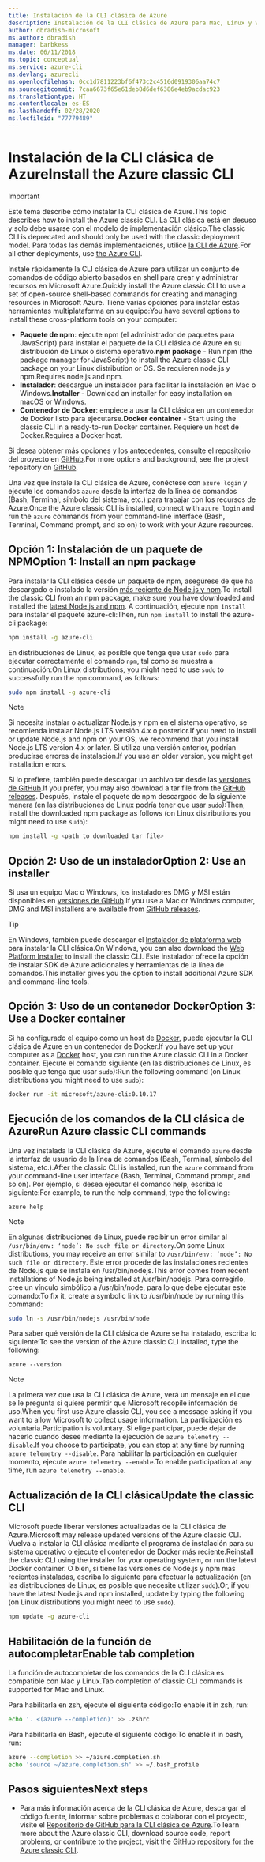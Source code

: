 ```yaml
---
title: Instalación de la CLI clásica de Azure
description: Instalación de la CLI clásica de Azure para Mac, Linux y Windows con el objetivo de comenzar a utilizar los servicios de Azure
author: dbradish-microsoft
ms.author: dbradish
manager: barbkess
ms.date: 06/11/2018
ms.topic: conceptual
ms.service: azure-cli
ms.devlang: azurecli
ms.openlocfilehash: 0cc1d7811223bf6f473c2c4516d0919306aa74c7
ms.sourcegitcommit: 7caa6673f65e61deb8d6def6386e4eb9acdac923
ms.translationtype: HT
ms.contentlocale: es-ES
ms.lasthandoff: 02/28/2020
ms.locfileid: "77779489"
---
```

# <a name="install-the-azure-classic-cli"></a><span data-ttu-id="26906-103">Instalación de la CLI clásica de Azure</span><span class="sxs-lookup"><span data-stu-id="26906-103">Install the Azure classic CLI</span></span>

> [!IMPORTANT]
> <span data-ttu-id="26906-104">Este tema describe cómo instalar la CLI clásica de Azure.</span><span class="sxs-lookup"><span data-stu-id="26906-104">This topic describes how to install the Azure classic CLI.</span></span> <span data-ttu-id="26906-105">La CLI clásica está en desuso y solo debe usarse con el modelo de implementación clásico.</span><span class="sxs-lookup"><span data-stu-id="26906-105">The classic CLI is deprecated and should only be used with the classic deployment model.</span></span>
> <span data-ttu-id="26906-106">Para todas las demás implementaciones, utilice [la CLI de Azure](/cli/azure).</span><span class="sxs-lookup"><span data-stu-id="26906-106">For all other deployments, use [the Azure CLI](/cli/azure).</span></span>

<span data-ttu-id="26906-107">Instale rápidamente la CLI clásica de Azure para utilizar un conjunto de comandos de código abierto basados en shell para crear y administrar recursos en Microsoft Azure.</span><span class="sxs-lookup"><span data-stu-id="26906-107">Quickly install the Azure classic CLI to use a set of open-source shell-based commands for creating and managing resources in Microsoft Azure.</span></span> <span data-ttu-id="26906-108">Tiene varias opciones para instalar estas herramientas multiplataforma en su equipo:</span><span class="sxs-lookup"><span data-stu-id="26906-108">You have several options to install these cross-platform tools on your computer:</span></span>

* <span data-ttu-id="26906-109">**Paquete de npm**: ejecute npm (el administrador de paquetes para JavaScript) para instalar el paquete de la CLI clásica de Azure en su distribución de Linux o sistema operativo.</span><span class="sxs-lookup"><span data-stu-id="26906-109">**npm package** - Run npm (the package manager for JavaScript) to install the Azure classic CLI package on your Linux distribution or OS.</span></span> <span data-ttu-id="26906-110">Se requieren node.js y npm.</span><span class="sxs-lookup"><span data-stu-id="26906-110">Requires node.js and npm.</span></span>
* <span data-ttu-id="26906-111">**Instalador**: descargue un instalador para facilitar la instalación en Mac o Windows.</span><span class="sxs-lookup"><span data-stu-id="26906-111">**Installer** - Download an installer for easy installation on macOS or Windows.</span></span>
* <span data-ttu-id="26906-112">**Contenedor de Docker**: empiece a usar la CLI clásica en un contenedor de Docker listo para ejecutarse.</span><span class="sxs-lookup"><span data-stu-id="26906-112">**Docker container** - Start using the classic CLI in a ready-to-run Docker container.</span></span> <span data-ttu-id="26906-113">Requiere un host de Docker.</span><span class="sxs-lookup"><span data-stu-id="26906-113">Requires a Docker host.</span></span>

<span data-ttu-id="26906-114">Si desea obtener más opciones y los antecedentes, consulte el repositorio del proyecto en [GitHub](https://github.com/azure/azure-xplat-cli).</span><span class="sxs-lookup"><span data-stu-id="26906-114">For more options and background, see the project repository on [GitHub](https://github.com/azure/azure-xplat-cli).</span></span>

<span data-ttu-id="26906-115">Una vez que instale la CLI clásica de Azure, conéctese con `azure login` y ejecute los comandos `azure` desde la interfaz de la línea de comandos (Bash, Terminal, símbolo del sistema, etc.) para trabajar con los recursos de Azure.</span><span class="sxs-lookup"><span data-stu-id="26906-115">Once the Azure classic CLI is installed, connect with `azure login` and run the `azure` commands from your command-line interface (Bash, Terminal, Command prompt, and so on) to work with your Azure resources.</span></span>

## <a name="option-1-install-an-npm-package"></a><span data-ttu-id="26906-116">Opción 1: Instalación de un paquete de NPM</span><span class="sxs-lookup"><span data-stu-id="26906-116">Option 1: Install an npm package</span></span>

<span data-ttu-id="26906-117">Para instalar la CLI clásica desde un paquete de npm, asegúrese de que ha descargado e instalado la versión [más reciente de Node.js y npm](https://nodejs.org/en/download/package-manager/).</span><span class="sxs-lookup"><span data-stu-id="26906-117">To install the classic CLI from an npm package, make sure you have downloaded and installed the [latest Node.js and npm](https://nodejs.org/en/download/package-manager/).</span></span> <span data-ttu-id="26906-118">A continuación, ejecute `npm install` para instalar el paquete azure-cli:</span><span class="sxs-lookup"><span data-stu-id="26906-118">Then, run `npm install` to install the azure-cli package:</span></span>

```bash
npm install -g azure-cli
```

<span data-ttu-id="26906-119">En distribuciones de Linux, es posible que tenga que usar `sudo` para ejecutar correctamente el comando `npm`, tal como se muestra a continuación:</span><span class="sxs-lookup"><span data-stu-id="26906-119">On Linux distributions, you might need to use `sudo` to successfully run the `npm` command, as follows:</span></span>

```bash
sudo npm install -g azure-cli
```

> [!NOTE]
> <span data-ttu-id="26906-120">Si necesita instalar o actualizar Node.js y npm en el sistema operativo, se recomienda instalar Node.js LTS versión 4.x o posterior.</span><span class="sxs-lookup"><span data-stu-id="26906-120">If you need to install or update Node.js and npm on your OS, we recommend that you install Node.js LTS version 4.x or later.</span></span> <span data-ttu-id="26906-121">Si utiliza una versión anterior, podrían producirse errores de instalación.</span><span class="sxs-lookup"><span data-stu-id="26906-121">If you use an older version, you might get installation errors.</span></span>

<span data-ttu-id="26906-122">Si lo prefiere, también puede descargar un archivo tar desde las [versiones de GitHub](https://github.com/Azure/azure-xplat-cli/releases).</span><span class="sxs-lookup"><span data-stu-id="26906-122">If you prefer, you may also download a tar file from the [GitHub releases](https://github.com/Azure/azure-xplat-cli/releases).</span></span> <span data-ttu-id="26906-123">Después, instale el paquete de npm descargado de la siguiente manera (en las distribuciones de Linux podría tener que usar `sudo`):</span><span class="sxs-lookup"><span data-stu-id="26906-123">Then, install the downloaded npm package as follows (on Linux distributions you might need to use `sudo`):</span></span>

```bash
npm install -g <path to downloaded tar file>
```

## <a name="option-2-use-an-installer"></a><span data-ttu-id="26906-124">Opción 2: Uso de un instalador</span><span class="sxs-lookup"><span data-stu-id="26906-124">Option 2: Use an installer</span></span>

<span data-ttu-id="26906-125">Si usa un equipo Mac o Windows, los instaladores DMG y MSI están disponibles en [versiones de GitHub](https://github.com/Azure/azure-xplat-cli/releases).</span><span class="sxs-lookup"><span data-stu-id="26906-125">If you use a Mac or Windows computer, DMG and MSI installers are available from [GitHub releases](https://github.com/Azure/azure-xplat-cli/releases).</span></span>

> [!TIP]
> <span data-ttu-id="26906-126">En Windows, también puede descargar el [Instalador de plataforma web](https://go.microsoft.com/?linkid=9828653) para instalar la CLI clásica.</span><span class="sxs-lookup"><span data-stu-id="26906-126">On Windows, you can also download the [Web Platform Installer](https://go.microsoft.com/?linkid=9828653) to install the classic CLI.</span></span> <span data-ttu-id="26906-127">Este instalador ofrece la opción de instalar SDK de Azure adicionales y herramientas de la línea de comandos.</span><span class="sxs-lookup"><span data-stu-id="26906-127">This installer gives you the option to install additional Azure SDK and command-line tools.</span></span>

## <a name="option-3-use-a-docker-container"></a><span data-ttu-id="26906-128">Opción 3: Uso de un contenedor Docker</span><span class="sxs-lookup"><span data-stu-id="26906-128">Option 3: Use a Docker container</span></span>

<span data-ttu-id="26906-129">Si ha configurado el equipo como un host de [Docker](https://docs.docker.com/engine/understanding-docker/), puede ejecutar la CLI clásica de Azure en un contenedor de Docker.</span><span class="sxs-lookup"><span data-stu-id="26906-129">If you have set up your computer as a [Docker](https://docs.docker.com/engine/understanding-docker/) host, you can run the Azure classic CLI in a Docker container.</span></span> <span data-ttu-id="26906-130">Ejecute el comando siguiente (en las distribuciones de Linux, es posible que tenga que usar `sudo`):</span><span class="sxs-lookup"><span data-stu-id="26906-130">Run the following command (on Linux distributions you might need to use `sudo`):</span></span>

```bash
docker run -it microsoft/azure-cli:0.10.17
```

## <a name="run-azure-classic-cli-commands"></a><span data-ttu-id="26906-131">Ejecución de los comandos de la CLI clásica de Azure</span><span class="sxs-lookup"><span data-stu-id="26906-131">Run Azure classic CLI commands</span></span>

<span data-ttu-id="26906-132">Una vez instalada la CLI clásica de Azure, ejecute el comando `azure` desde la interfaz de usuario de la línea de comandos (Bash, Terminal, símbolo del sistema, etc.).</span><span class="sxs-lookup"><span data-stu-id="26906-132">After the classic CLI is installed, run the `azure` command from your command-line user interface (Bash, Terminal, Command prompt, and so on).</span></span> <span data-ttu-id="26906-133">Por ejemplo, si desea ejecutar el comando help, escriba lo siguiente:</span><span class="sxs-lookup"><span data-stu-id="26906-133">For example, to run the help command, type the following:</span></span>

```azurecli-interactive
azure help
```

> [!NOTE]
> <span data-ttu-id="26906-134">En algunas distribuciones de Linux, puede recibir un error similar al `/usr/bin/env: ‘node’: No such file or directory`.</span><span class="sxs-lookup"><span data-stu-id="26906-134">On some Linux distributions, you may receive an error similar to `/usr/bin/env: ‘node’: No such file or directory`.</span></span> <span data-ttu-id="26906-135">Este error procede de las instalaciones recientes de Node.js que se instala en /usr/bin/nodejs.</span><span class="sxs-lookup"><span data-stu-id="26906-135">This error comes from recent installations of Node.js being installed at /usr/bin/nodejs.</span></span> <span data-ttu-id="26906-136">Para corregirlo, cree un vínculo simbólico a /usr/bin/node, para lo que debe ejecutar este comando:</span><span class="sxs-lookup"><span data-stu-id="26906-136">To fix it, create a symbolic link to /usr/bin/node by running this command:</span></span>

```bash
sudo ln -s /usr/bin/nodejs /usr/bin/node
```

<span data-ttu-id="26906-137">Para saber qué versión de la CLI clásica de Azure se ha instalado, escriba lo siguiente:</span><span class="sxs-lookup"><span data-stu-id="26906-137">To see the version of the Azure classic CLI installed, type the following:</span></span>

```azurecli-interactive
azure --version
```

> [!NOTE]
> <span data-ttu-id="26906-138">La primera vez que usa la CLI clásica de Azure, verá un mensaje en el que se le pregunta si quiere permitir que Microsoft recopile información de uso.</span><span class="sxs-lookup"><span data-stu-id="26906-138">When you first use Azure classic CLI, you see a message asking if you want to allow Microsoft to collect usage information.</span></span> <span data-ttu-id="26906-139">La participación es voluntaria.</span><span class="sxs-lookup"><span data-stu-id="26906-139">Participation is voluntary.</span></span> <span data-ttu-id="26906-140">Si elige participar, puede dejar de hacerlo cuando desee mediante la ejecución de `azure telemetry --disable`.</span><span class="sxs-lookup"><span data-stu-id="26906-140">If you choose to participate, you can stop at any time by running `azure telemetry --disable`.</span></span> <span data-ttu-id="26906-141">Para habilitar la participación en cualquier momento, ejecute `azure telemetry --enable`.</span><span class="sxs-lookup"><span data-stu-id="26906-141">To enable participation at any time, run `azure telemetry --enable`.</span></span>

## <a name="update-the-classic-cli"></a><span data-ttu-id="26906-142">Actualización de la CLI clásica</span><span class="sxs-lookup"><span data-stu-id="26906-142">Update the classic CLI</span></span>

<span data-ttu-id="26906-143">Microsoft puede liberar versiones actualizadas de la CLI clásica de Azure.</span><span class="sxs-lookup"><span data-stu-id="26906-143">Microsoft may release updated versions of the Azure classic CLI.</span></span> <span data-ttu-id="26906-144">Vuelva a instalar la CLI clásica mediante el programa de instalación para su sistema operativo o ejecute el contenedor de Docker más reciente.</span><span class="sxs-lookup"><span data-stu-id="26906-144">Reinstall the classic CLI using the installer for your operating system, or run the latest Docker container.</span></span> <span data-ttu-id="26906-145">O bien, si tiene las versiones de Node.js y npm más recientes instaladas, escriba lo siguiente para efectuar la actualización (en las distribuciones de Linux, es posible que necesite utilizar `sudo`).</span><span class="sxs-lookup"><span data-stu-id="26906-145">Or, if you have the latest Node.js and npm installed, update by typing the following (on Linux distributions you might need to use `sudo`).</span></span>

```bash
npm update -g azure-cli
```

## <a name="enable-tab-completion"></a><span data-ttu-id="26906-146">Habilitación de la función de autocompletar</span><span class="sxs-lookup"><span data-stu-id="26906-146">Enable tab completion</span></span>

<span data-ttu-id="26906-147">La función de autocompletar de los comandos de la CLI clásica es compatible con Mac y Linux.</span><span class="sxs-lookup"><span data-stu-id="26906-147">Tab completion of classic CLI commands is supported for Mac and Linux.</span></span>

<span data-ttu-id="26906-148">Para habilitarla en zsh, ejecute el siguiente código:</span><span class="sxs-lookup"><span data-stu-id="26906-148">To enable it in zsh, run:</span></span>

```bash
echo '. <(azure --completion)' >> .zshrc
```

<span data-ttu-id="26906-149">Para habilitarla en Bash, ejecute el siguiente código:</span><span class="sxs-lookup"><span data-stu-id="26906-149">To enable it in bash, run:</span></span>

```bash
azure --completion >> ~/azure.completion.sh
echo 'source ~/azure.completion.sh' >> ~/.bash_profile
```

## <a name="next-steps"></a><span data-ttu-id="26906-150">Pasos siguientes</span><span class="sxs-lookup"><span data-stu-id="26906-150">Next steps</span></span>

* <span data-ttu-id="26906-151">Para más información acerca de la CLI clásica de Azure, descargar el código fuente, informar sobre problemas o colaborar con el proyecto, visite el [Repositorio de GitHub para la CLI clásica de Azure](https://github.com/azure/azure-xplat-cli).</span><span class="sxs-lookup"><span data-stu-id="26906-151">To learn more about the Azure classic CLI, download source code, report problems, or contribute to the project, visit the [GitHub repository for the Azure classic CLI](https://github.com/azure/azure-xplat-cli).</span></span>
